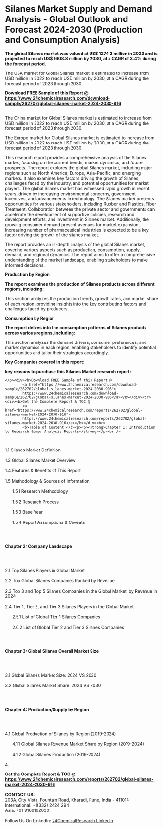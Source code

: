 <h1>Silanes Market Supply and Demand Analysis - Global Outlook and Forecast 2024-2030 (Production and Consumption Analysis)</h1><p><strong>The global Silanes market was valued at US$ 1274.2 million in 2023 and is projected to reach US$ 1608.8 million by 2030, at a CAGR of 3.4% during the forecast period.</strong></p><p>
</p><p>The USA market for Global Silanes market is estimated to increase from USD million in 2022 to reach USD million by 2030, at a CAGR during the forecast period of 2023 through 2030.</p><div><b>Download FREE Sample of this Report @ 
            <a href="https://www.24chemicalresearch.com/download-sample/262702/global-silanes-market-2024-2030-916">
            https://www.24chemicalresearch.com/download-sample/262702/global-silanes-market-2024-2030-916</a></b></div><br><p>
</p><p>The China market for Global Silanes market is estimated to increase from USD million in 2022 to reach USD million by 2030, at a CAGR during the forecast period of 2023 through 2030.</p><p>
</p><p>The Europe market for Global Silanes market is estimated to increase from USD million in 2022 to reach USD million by 2030, at a CAGR during the forecast period of 2023 through 2030.</p><p>
</p><p>This research report provides a comprehensive analysis of the Silanes market, focusing on the current trends, market dynamics, and future prospects. The report explores the global Silanes market, including major regions such as North America, Europe, Asia-Pacific, and emerging markets. It also examines key factors driving the growth of Silanes, challenges faced by the industry, and potential opportunities for market players. The global Silanes market has witnessed rapid growth in recent years, driven by increasing environmental concerns, government incentives, and advancements in technology. The Silanes market presents opportunities for various stakeholders, including Rubber and Plastics, Fiber Treatment. Collaboration between the private sector and governments can accelerate the development of supportive policies, research and development efforts, and investment in Silanes market. Additionally, the growing consumer demand present avenues for market expansion.  Increasing number of pharmaceutical industries is expected to be a key factor driving the growth of the silanes market.</p><p>
</p><p>The report provides an in-depth analysis of the global Silanes market, covering various aspects such as production, consumption, supply, demand, and regional dynamics. The report aims to offer a comprehensive understanding of the market landscape, enabling stakeholders to make informed decisions.</p><p>
</p><p><strong>Production by Region</strong></p><p>
</p><p><strong>The report examines the production of Silanes products across different regions, including:</strong></p><p>
</p><p>
</p><p>This section analyzes the production trends, growth rates, and market share of each region, providing insights into the key contributing factors and challenges faced by producers.</p><p>
</p><p><strong>Consumption by Region</strong></p><p>
</p><p><strong>The report delves into the consumption patterns of Silanes products across various regions, including:</strong></p><p>
</p><p>
</p><p>This section analyzes the demand drivers, consumer preferences, and market dynamics in each region, enabling stakeholders to identify potential opportunities and tailor their strategies accordingly.</p><p>
<strong>Key Companies covered in this report:</strong></p><p>
</p><p>
</p><p><strong>key reasons to purchase this Silanes Market research report:</strong></p><p>

	</p><div><b>Download FREE Sample of this Report @ 
            <a href="https://www.24chemicalresearch.com/download-sample/262702/global-silanes-market-2024-2030-916">
            https://www.24chemicalresearch.com/download-sample/262702/global-silanes-market-2024-2030-916</a></b></div><br><div><b>Get the Complete Report & TOC @ 
            <a href="https://www.24chemicalresearch.com/reports/262702/global-silanes-market-2024-2030-916">
            https://www.24chemicalresearch.com/reports/262702/global-silanes-market-2024-2030-916</a></b></div><br>
            <b>Table of Content:</b><p><p><strong>Chapter 1: Introduction to Research &amp; Analysis Reports</strong></p><br />
<br />
<p>1.1 Silanes Market Definition<br /><br />
1.3 Global Silanes Market Overview<br /><br />
1.4 Features &amp; Benefits of This Report<br /><br />
1.5 Methodology &amp; Sources of Information<br /><br />
&nbsp;&nbsp;&nbsp;&nbsp;&nbsp; 1.5.1 Research Methodology<br /><br />
&nbsp;&nbsp;&nbsp;&nbsp;&nbsp; 1.5.2 Research Process<br /><br />
&nbsp;&nbsp;&nbsp;&nbsp;&nbsp; 1.5.3 Base Year<br /><br />
&nbsp;&nbsp;&nbsp;&nbsp;&nbsp; 1.5.4 Report Assumptions &amp; Caveats</p><br />
<br />
<p><strong>Chapter 2: Company Landscape</strong></p><br />
<br />
<p>2.1 Top Silanes Players in Global Market<br /><br />
2.2 Top Global Silanes Companies Ranked by Revenue<br /><br />
2.3 Top 3 and Top 5 Silanes Companies in the Global Market, by Revenue in 2024<br /><br />
2.4 Tier 1, Tier 2, and Tier 3 Silanes Players in the Global Market<br /><br />
&nbsp;&nbsp;&nbsp;&nbsp;&nbsp; 2.5.1 List of Global Tier 1 Silanes Companies<br /><br />
&nbsp;&nbsp;&nbsp;&nbsp;&nbsp; 2.6.2 List of Global Tier 2 and Tier 3 Silanes Companies</p><br />
<br />
<p><strong>Chapter 3: Global Silanes Overall Market Size</strong></p><br />
<br />
<p>3.1 Global Silanes Market Size: 2024 VS 2030<br /><br />
3.2 Global Silanes Market Share: 2024 VS 2030</p><br />
<br />
<p><strong>Chapter 4: Production/Supply by Region</strong></p><br />
<br />
<p>4.1 Global Production of Silanes by Region (2019-2024)<br /><br />
&nbsp;&nbsp;&nbsp;&nbsp;&nbsp; 4.1.1 Global Silanes Revenue Market Share by Region (2019-2024)<br /><br />
&nbsp;&nbsp;&nbsp;&nbsp;&nbsp; 4.1.2 Global Silanes Production (2019-2024)<br /><br />
4.</p><div><b>Get the Complete Report & TOC @ 
            <a href="https://www.24chemicalresearch.com/reports/262702/global-silanes-market-2024-2030-916">
            https://www.24chemicalresearch.com/reports/262702/global-silanes-market-2024-2030-916</a></b></div><br><b>CONTACT US:</b><br>
            203A, City Vista, Fountain Road, Kharadi, Pune, India - 411014<br>
            International: +1(332) 2424 294<br>
            Asia: +91 9169162030 <br><br>
            Follow Us On LinkedIn: <a href="https://www.linkedin.com/company/24chemicalresearch/">24ChemicalResearch LinkedIn</a>